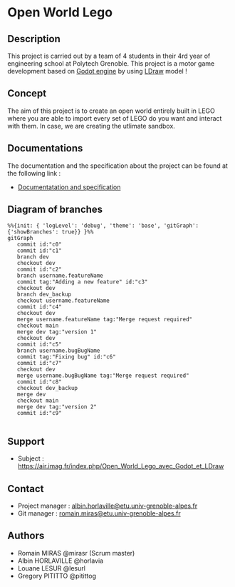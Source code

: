 # Open World Lego

## Description
This project is carried out by a team of 4 students in their 4rd year of engineering school at Polytech Grenoble.
This project is a motor game development based on [Godot engine](https://godotengine.org) by using [LDraw](https://www.ldraw.org) model !

## Concept
The aim of this project is to create an open world entirely built in LEGO where you are able to import every set of LEGO do you want and interact with them. In case, we are creating the utlimate sandbox. 

## Documentations

The documentation and the specification about the project can be found at the following link :

- [Documentatation and specification](https://gricad-gitlab.univ-grenoble-alpes.fr/Projets-INFO4/23-24/04/code)
  
## Diagram of branches
```mermaid
%%{init: { 'logLevel': 'debug', 'theme': 'base', 'gitGraph': {'showBranches': true}} }%%
gitGraph
   commit id:"c0"
   commit id:"c1"
   branch dev
   checkout dev
   commit id:"c2"
   branch username.featureName
   commit tag:"Adding a new feature" id:"c3"
   checkout dev
   branch dev_backup
   checkout username.featureName
   commit id:"c4"
   checkout dev
   merge username.featureName tag:"Merge request required"
   checkout main
   merge dev tag:"version 1"
   checkout dev
   commit id:"c5"
   branch username.bugBugName
   commit tag:"Fixing bug" id:"c6"
   commit id:"c7"
   checkout dev
   merge username.bugBugName tag:"Merge request required"
   commit id:"c8"
   checkout dev_backup
   merge dev
   checkout main
   merge dev tag:"version 2"
   commit id:"c9"
   
```
## Support
- Subject : https://air.imag.fr/index.php/Open_World_Lego_avec_Godot_et_LDraw

## Contact
- Project manager : albin.horlaville@etu.univ-grenoble-alpes.fr
- Git manager : romain.miras@etu.univ-grenoble-alpes.fr

## Authors
- Romain MIRAS @mirasr (Scrum master)
- Albin HORLAVILLE @horlavia
- Louane LESUR @lesurl
- Gregory PITITTO @pitittog
